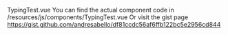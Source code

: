 TypingTest.vue
You can find the actual component code in /resources/js/components/TypingTest.vue
Or visit the gist page
https://gist.github.com/andresabello/df81ccdc56af6ffb122bc5e2956cd844
